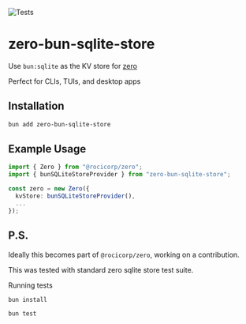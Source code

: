 ![Tests](https://github.com/Dizzzmas/bun-zero-sqlite-store/actions/workflows/test.yml/badge.svg)

# zero-bun-sqlite-store

Use `bun:sqlite` as the KV store for [zero](https://zero.rocicorp.dev/)

Perfect for CLIs, TUIs, and desktop apps

## Installation

```bash
bun add zero-bun-sqlite-store
```

## Example Usage

```typescript
import { Zero } from "@rocicorp/zero";
import { bunSQLiteStoreProvider } from "zero-bun-sqlite-store";

const zero = new Zero({
  kvStore: bunSQLiteStoreProvider(),
  ...
});
```

## P.S.

Ideally this becomes part of `@rocicorp/zero`, working on a contribution.

This was tested with standard zero sqlite store test suite.

Running tests

```bash
bun install

bun test
```

